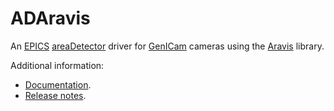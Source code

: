 ADAravis
===========
An 
[EPICS](http://www.aps.anl.gov/epics)
[areaDetector](https://cars.uchicago.edu/software/epics/areaDetector.html)
driver for
[GenICam](https://www.emva.org/standards-technology/genicam/) cameras using the
[Aravis](https://github.com/AravisProject/aravis) library.

Additional information:
* [Documentation](https://areadetector.github.io/master/ADAravis/ADAravis.html).
* [Release notes](RELEASE.md).
